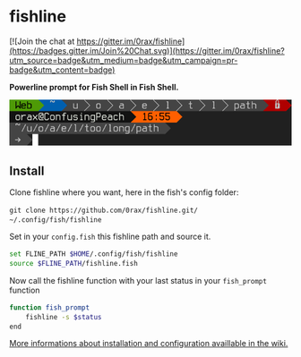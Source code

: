 fishline
========

[![Join the chat at https://gitter.im/0rax/fishline](https://badges.gitter.im/Join%20Chat.svg)](https://gitter.im/0rax/fishline?utm_source=badge&utm_medium=badge&utm_campaign=pr-badge&utm_content=badge)

**Powerline prompt for Fish Shell in Fish Shell.**

![fishline_preview](https://raw.githubusercontent.com/0rax/fishline/screenshots/prompt.png "Fishline Preview")

Install
-------
Clone fishline where you want, here in the fish's config folder:

`git clone https://github.com/0rax/fishline.git/ ~/.config/fish/fishline`

Set in your `config.fish` this fishline path and source it.
```sh
set FLINE_PATH $HOME/.config/fish/fishline
source $FLINE_PATH/fishline.fish
```

Now call the fishline function with your last status in your `fish_prompt` function
```sh
function fish_prompt
    fishline -s $status
end
```

[More informations about installation and configuration availlable in the wiki.](https://github.com/0rax/fishline/wiki "Fishline Wiki")
